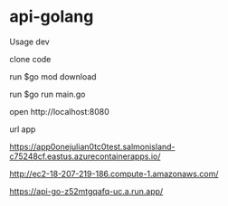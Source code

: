 # api-golang
Usage dev

clone code

run $go mod download

run $go run main.go

open http://localhost:8080

url app

https://app0onejulian0tc0test.salmonisland-c75248cf.eastus.azurecontainerapps.io/

http://ec2-18-207-219-186.compute-1.amazonaws.com/

https://api-go-z52mtgqafq-uc.a.run.app/